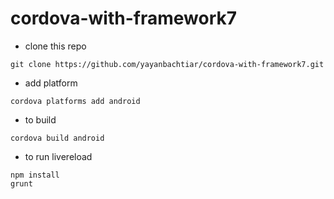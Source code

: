 # cordova-with-framework7

* clone this repo
```
git clone https://github.com/yayanbachtiar/cordova-with-framework7.git
```
* add platform
```
cordova platforms add android
```

* to build
```
cordova build android
```

* to run livereload
```
npm install
grunt 
```
